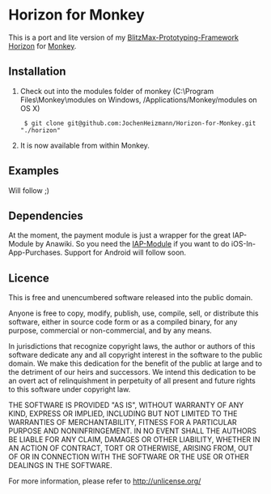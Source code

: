# Horizon for Monkey

This is a port and lite version of my [BlitzMax-Prototyping-Framework Horizon][] for [Monkey][].

## Installation

1. Check out into the modules folder of monkey (C:\Program Files\Monkey\modules on Windows, /Applications/Monkey/modules on OS X)

        $ git clone git@github.com:JochenHeizmann/Horizon-for-Monkey.git "./horizon"

2. It is now available from within Monkey.

## Examples

Will follow ;)

## Dependencies

At the moment, the payment module is just a wrapper for the great IAP-Module by Anawiki. So you need the [IAP-Module][] if you want to do iOS-In-App-Purchases. Support for Android will follow soon.

## Licence

This is free and unencumbered software released into the public domain.

Anyone is free to copy, modify, publish, use, compile, sell, or distribute this software, either in source code form or as a compiled binary, for any purpose, commercial or non-commercial, and by any means.

In jurisdictions that recognize copyright laws, the author or authors of this software dedicate any and all copyright interest in the software to the public domain. We make this dedication for the benefit of the public at large and to the detriment of our heirs and successors. We intend this dedication to be an overt act of relinquishment in perpetuity of all present and future rights to this software under copyright law.

THE SOFTWARE IS PROVIDED "AS IS", WITHOUT WARRANTY OF ANY KIND, EXPRESS OR IMPLIED, INCLUDING BUT NOT LIMITED TO THE WARRANTIES OF MERCHANTABILITY, FITNESS FOR A PARTICULAR PURPOSE AND NONINFRINGEMENT. IN NO EVENT SHALL THE AUTHORS BE LIABLE FOR ANY CLAIM, DAMAGES OR OTHER LIABILITY, WHETHER IN AN ACTION OF CONTRACT, TORT OR OTHERWISE, ARISING FROM, OUT OF OR IN CONNECTION WITH THE SOFTWARE OR THE USE OR OTHER DEALINGS IN THE SOFTWARE.

For more information, please refer to <http://unlicense.org/>

[BlitzMax-Prototyping-Framework Horizon]: https://github.com/JochenHeizmann/Horizon
[Monkey]: http://monkeycoder.co.nz/
[IAP-Module]: http://innotech.pl/anawiki/4people/iap.zip
